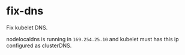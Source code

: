 # fix-dns

Fix kubelet DNS.

nodelocaldns is running in `169.254.25.10` and kubelet must has this ip configured as clusterDNS.
